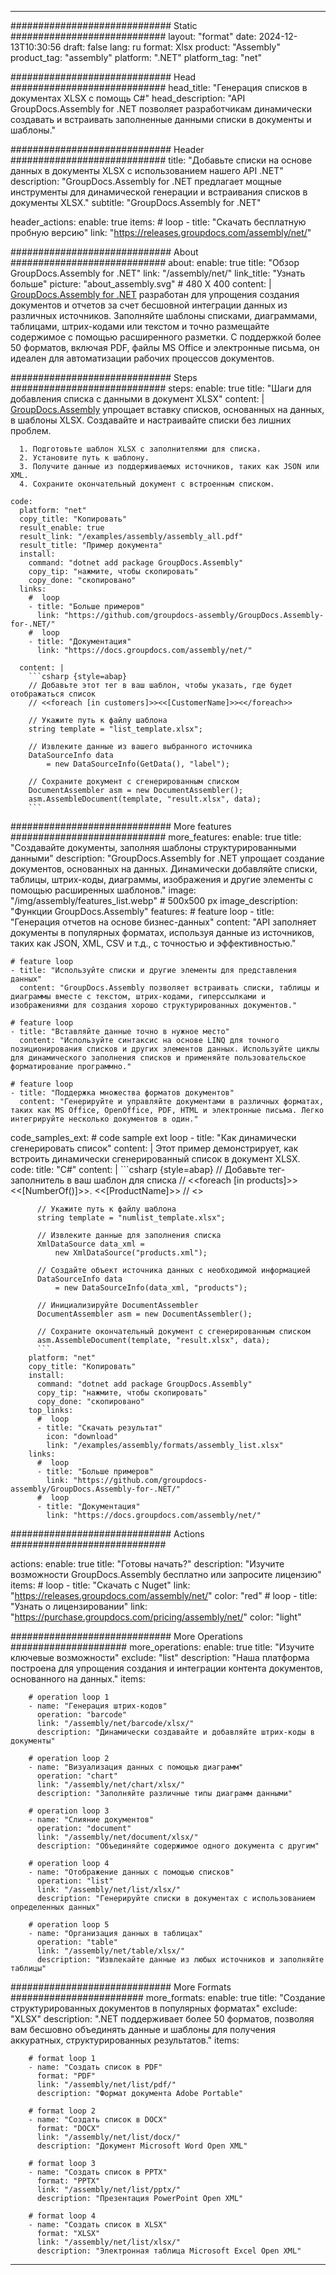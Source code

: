 



---
############################# Static ############################
layout: "format"
date:  2024-12-13T10:30:56
draft: false
lang: ru
format: Xlsx
product: "Assembly"
product_tag: "assembly"
platform: ".NET"
platform_tag: "net"

############################# Head ############################
head_title: "Генерация списков в документах XLSX с помощь C#"
head_description: "API GroupDocs.Assembly for .NET позволяет разработчикам динамически создавать и встраивать заполненные данными списки в документы и шаблоны."

############################# Header ############################
title: "Добавьте списки на основе данных в документы XLSX с использованием нашего API .NET" 
description: "GroupDocs.Assembly for .NET предлагает мощные инструменты для динамической генерации и встраивания списков в документы XLSX."
subtitle: "GroupDocs.Assembly for .NET" 

header_actions:
  enable: true
  items:
    #  loop
    - title: "Скачать бесплатную пробную версию"
      link: "https://releases.groupdocs.com/assembly/net/"
      
############################# About ############################
about:
    enable: true
    title: "Обзор GroupDocs.Assembly for .NET"
    link: "/assembly/net/"
    link_title: "Узнать больше"
    picture: "about_assembly.svg" # 480 X 400
    content: |
       [GroupDocs.Assembly for .NET](/assembly/net/) разработан для упрощения создания документов и отчетов за счет бесшовной интеграции данных из различных источников. Заполняйте шаблоны списками, диаграммами, таблицами, штрих-кодами или текстом и точно размещайте содержимое с помощью расширенного разметки. С поддержкой более 50 форматов, включая PDF, файлы MS Office и электронные письма, он идеален для автоматизации рабочих процессов документов.

############################# Steps ############################
steps:
    enable: true
    title: "Шаги для добавления списка с данными в документ XLSX"
    content: |
      [GroupDocs.Assembly](/assembly/net/) упрощает вставку списков, основанных на данных, в шаблоны XLSX. Создавайте и настраивайте списки без лишних проблем.
      
      1. Подготовьте шаблон XLSX с заполнителями для списка.
      2. Установите путь к шаблону.
      3. Получите данные из поддерживаемых источников, таких как JSON или XML.
      4. Сохраните окончательный документ с встроенным списком.
   
    code:
      platform: "net"
      copy_title: "Копировать"
      result_enable: true
      result_link: "/examples/assembly/assembly_all.pdf"
      result_title: "Пример документа"
      install:
        command: "dotnet add package GroupDocs.Assembly"
        copy_tip: "нажмите, чтобы скопировать"
        copy_done: "скопировано"
      links:
        #  loop
        - title: "Больше примеров"
          link: "https://github.com/groupdocs-assembly/GroupDocs.Assembly-for-.NET/"
        #  loop
        - title: "Документация"
          link: "https://docs.groupdocs.com/assembly/net/"
          
      content: |
        ```csharp {style=abap}
        // Добавьте этот тег в ваш шаблон, чтобы указать, где будет отображаться список
        // <<foreach [in customers]>><<[CustomerName]>><</foreach>>

        // Укажите путь к файлу шаблона
        string template = "list_template.xlsx";

        // Извлеките данные из вашего выбранного источника
        DataSourceInfo data 
            = new DataSourceInfo(GetData(), "label");

        // Сохраните документ с сгенерированным списком
        DocumentAssembler asm = new DocumentAssembler();
        asm.AssembleDocument(template, "result.xlsx", data);
        ```            

############################# More features ############################
more_features:
  enable: true
  title: "Создавайте документы, заполняя шаблоны структурированными данными"
  description: "GroupDocs.Assembly for .NET упрощает создание документов, основанных на данных. Динамически добавляйте списки, таблицы, штрих-коды, диаграммы, изображения и другие элементы с помощью расширенных шаблонов."
  image: "/img/assembly/features_list.webp" # 500x500 px
  image_description: "Функции GroupDocs.Assembly"
  features:
    # feature loop
    - title: "Генерация отчетов на основе бизнес-данных"
      content: "API заполняет документы в популярных форматах, используя данные из источников, таких как JSON, XML, CSV и т.д., с точностью и эффективностью."

    # feature loop
    - title: "Используйте списки и другие элементы для представления данных"
      content: "GroupDocs.Assembly позволяет встраивать списки, таблицы и диаграммы вместе с текстом, штрих-кодами, гиперссылками и изображениями для создания хорошо структурированных документов."

    # feature loop
    - title: "Вставляйте данные точно в нужное место"
      content: "Используйте синтаксис на основе LINQ для точного позиционирования списков и других элементов данных. Используйте циклы для динамического заполнения списков и применяйте пользовательское форматирование программно."

    # feature loop
    - title: "Поддержка множества форматов документов"
      content: "Генерируйте и управляйте документами в различных форматах, таких как MS Office, OpenOffice, PDF, HTML и электронные письма. Легко интегрируйте несколько документов в один."
      
  code_samples_ext:
    # code sample ext loop
    - title: "Как динамически сгенерировать список"
      content: |
        Этот пример демонстрирует, как встроить динамически сгенерированный список в документ XLSX.
      code:
        title: "C#"
        content: |
          ```csharp {style=abap}
          // Добавьте тег-заполнитель в ваш шаблон для списка
          // <<foreach [in products]>><<[NumberOf()]>>. <<[ProductName]>>
          // <</foreach>>

          // Укажите путь к файлу шаблона
          string template = "numlist_template.xlsx";

          // Извлеките данные для заполнения списка
          XmlDataSource data_xml =
              new XmlDataSource("products.xml");

          // Создайте объект источника данных с необходимой информацией
          DataSourceInfo data 
              = new DataSourceInfo(data_xml, "products");

          // Инициализируйте DocumentAssembler
          DocumentAssembler asm = new DocumentAssembler();

          // Сохраните окончательный документ с сгенерированным списком
          asm.AssembleDocument(template, "result.xlsx", data);
          ```
        platform: "net"
        copy_title: "Копировать"
        install:
          command: "dotnet add package GroupDocs.Assembly"
          copy_tip: "нажмите, чтобы скопировать"
          copy_done: "скопировано"
        top_links:
          #  loop
          - title: "Скачать результат"
            icon: "download"
            link: "/examples/assembly/formats/assembly_list.xlsx"
        links:
          #  loop
          - title: "Больше примеров"
            link: "https://github.com/groupdocs-assembly/GroupDocs.Assembly-for-.NET/"
          #  loop
          - title: "Документация"
            link: "https://docs.groupdocs.com/assembly/net/"
            

            


############################# Actions ############################

actions:
  enable: true
  title: "Готовы начать?"
  description: "Изучите возможности GroupDocs.Assembly бесплатно или запросите лицензию"
  items:
    #  loop
    - title: "Скачать с Nuget"
      link: "https://releases.groupdocs.com/assembly/net/"
      color: "red"
        #  loop
    - title: "Узнать о лицензировании"
      link: "https://purchase.groupdocs.com/pricing/assembly/net/"
      color: "light"


############################# More Operations #####################
more_operations:
    enable: true
    title: "Изучите ключевые возможности"
    exclude: "list"
    description: "Наша платформа построена для упрощения создания и интеграции контента документов, основанного на данных."
    items: 
          
        # operation loop 1
        - name: "Генерация штрих-кодов"
          operation: "barcode"
          link: "/assembly/net/barcode/xlsx/"
          description: "Динамически создавайте и добавляйте штрих-коды в документы"

        # operation loop 2
        - name: "Визуализация данных с помощью диаграмм"
          operation: "chart"
          link: "/assembly/net/chart/xlsx/"
          description: "Заполняйте различные типы диаграмм данными"

        # operation loop 3
        - name: "Слияние документов"
          operation: "document"
          link: "/assembly/net/document/xlsx/"
          description: "Объединяйте содержимое одного документа с другим"

        # operation loop 4
        - name: "Отображение данных с помощью списков"
          operation: "list"
          link: "/assembly/net/list/xlsx/"
          description: "Генерируйте списки в документах с использованием определенных данных"

        # operation loop 5
        - name: "Организация данных в таблицах"
          operation: "table"
          link: "/assembly/net/table/xlsx/"
          description: "Извлекайте данные из любых источников и заполняйте таблицы"
         
          
############################# More Formats ########################
more_formats:
    enable: true
    title: "Создание структурированных документов в популярных форматах"
    exclude: "XLSX"
    description: ".NET поддерживает более 50 форматов, позволяя вам бесшовно объединять данные и шаблоны для получения аккуратных, структурированных результатов."
    items: 
          
        # format loop 1
        - name: "Создать список в PDF"
          format: "PDF"
          link: "/assembly/net/list/pdf/"
          description: "Формат документа Adobe Portable"
          
        # format loop 2
        - name: "Создать список в DOCX"
          format: "DOCX"
          link: "/assembly/net/list/docx/"
          description: "Документ Microsoft Word Open XML"
          
        # format loop 3
        - name: "Создать список в PPTX"
          format: "PPTX"
          link: "/assembly/net/list/pptx/"
          description: "Презентация PowerPoint Open XML"
          
        # format loop 4
        - name: "Создать список в XLSX"
          format: "XLSX"
          link: "/assembly/net/list/xlsx/"
          description: "Электронная таблица Microsoft Excel Open XML"


          

---